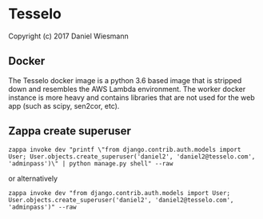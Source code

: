 Tesselo
=======

Copyright (c) 2017 Daniel Wiesmann

Docker
------
The Tesselo docker image is a python 3.6 based image that is stripped down and
resembles the AWS Lambda environment. The worker docker instance is more heavy
and contains libraries that are not used for the web app (such as scipy,
sen2cor, etc).


Zappa create superuser
----------------------

    zappa invoke dev "printf \"from django.contrib.auth.models import User; User.objects.create_superuser('daniel2', 'daniel2@tesselo.com', 'adminpass')\" | python manage.py shell" --raw

or alternatively

    zappa invoke dev "from django.contrib.auth.models import User; User.objects.create_superuser('daniel2', 'daniel2@tesselo.com', 'adminpass')" --raw
